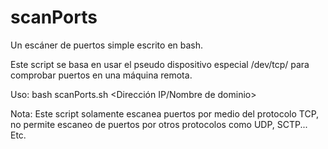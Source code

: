 # scanPorts
Un escáner de puertos simple escrito en bash.

Este script se basa en usar el pseudo dispositivo especial /dev/tcp/ para comprobar puertos en una máquina remota.

Uso: bash scanPorts.sh <Dirección IP/Nombre de dominio>

Nota: Este script solamente escanea puertos por medio del protocolo TCP, no permite escaneo de puertos por otros protocolos como UDP, SCTP... Etc.
